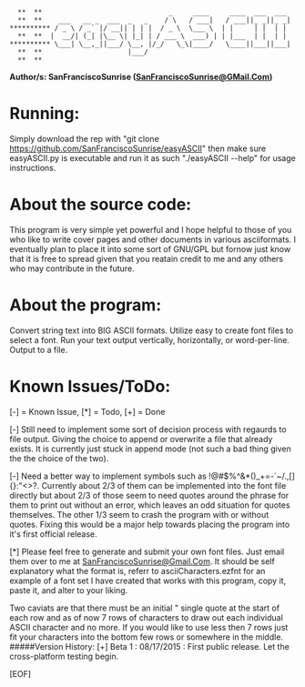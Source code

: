 ```  
  **  **                               _     ____     ____  ___  ___ 
  **  **    ___   __ _  ___  _   _    / \   / ___|   / ___||_ _||_ _|
********** / _ \ / _` |/ __|| | | |  / _ \  \___ \  | |     | |  | | 
  **  **  |  __/| (_| |\__ \| |_| | / ___ \  ___) | | |___  | |  | | 
********** \___| \__,_||___/ \__, |/_/   \_\|____/   \____||___||___|
  **  **                     |___/                                   
  **  ** 
```

**Author/s: SanFranciscoSunrise (SanFranciscoSunrise@GMail.Com)**

# Running: 

Simply download the rep with "git clone https://github.com/SanFranciscoSunrise/easyASCII" then make sure easyASCII.py is executable and run it as such "./easyASCII --help" for usage instructions.

# About the source code:

This program is very simple yet powerful and I hope helpful to those of you who like to write cover pages and other documents in various asciiformats.  I eventually plan to place it into some sort of GNU/GPL but fornow just know that it is free to spread given that you reatain credit to me and any others who may contribute in the future.

# About the program:

Convert string text into BIG ASCII formats.  Utilize easy to create font files to select a font.  Run your text output vertically, horizontally, or word-per-line.  Output to a file.

# Known Issues/ToDo:

[-] = Known Issue, [*] = Todo, [+] = Done

[-]  Still need to implement some sort of decision process with regaurds to file output. Giving the choice to append or overwrite a file that already exists.  It is currently just stuck in append mode (not such a bad thing given the the choice of the two).

[-]  Need a better way to implement symbols such as !@#$%^&*()_+=-`~/.,[]{}:"<>?.  Currently about 2/3 of them can be implemented into the font file directly but about 2/3 of those seem to need quotes around the phrase for them to print out without an error, which leaves an odd situation for quotes themselves.  The other 1/3 seem  to crash the program with or without quotes.  Fixing this would be a major help towards placing the program into it's first official release.

[*]  Please feel free to generate and submit your own font files.  Just email them over to me at SanFranciscoSunrise@Gmail.Com.  It should be self explanatory what the format is, referr to asciiCharacters.ezfnt for an example of a font set I have created that works with this program, copy it, paste it, and alter to your liking.

Two caviats are that there must be an initial " single quote at the start of each row and as of now 7 rows of characters to draw out each individual ASCII character and no more.  If you would like to use less then 7 rows just fit your characters into the bottom few rows or somewhere in the middle.
#####Version History:
[+] Beta 1 : 08/17/2015 : First public release.  Let the cross-platform testing begin.

[EOF]
